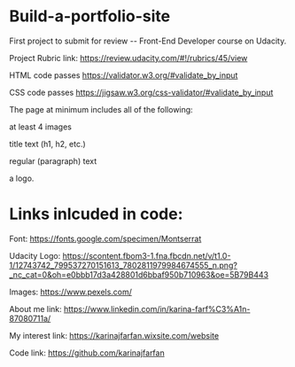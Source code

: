 # Build-a-portfolio-site 

First project to submit for review -- Front-End Developer course on Udacity. 


Project Rubric link: https://review.udacity.com/#!/rubrics/45/view

HTML code passes https://validator.w3.org/#validate_by_input

CSS code passes https://jigsaw.w3.org/css-validator/#validate_by_input

The page at minimum includes all of the following:

 at least 4 images

 title text (h1, h2, etc.)

 regular (paragraph) text

 a logo.

# Links inlcuded in code:
Font: https://fonts.google.com/specimen/Montserrat

Udacity Logo: https://scontent.fbom3-1.fna.fbcdn.net/v/t1.0-1/12743742_799537270151613_7802811979984674555_n.png?_nc_cat=0&oh=e0bbb17d3a428801d6bbaf950b710963&oe=5B79B443

Images: https://www.pexels.com/


About me link: https://www.linkedin.com/in/karina-farf%C3%A1n-87080711a/

My interest link: https://karinajfarfan.wixsite.com/website

Code link: https://github.com/karinajfarfan




 
